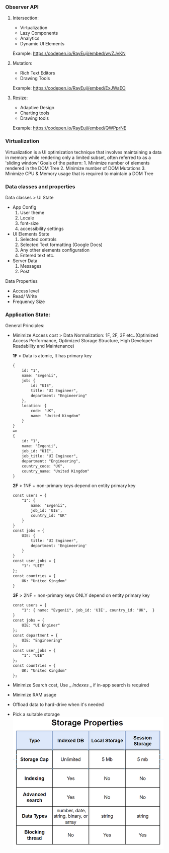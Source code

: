 ### Observer API 
1. Intersection: 
    - Virtualization 
    - Lazy Components 
    - Analytics 
    - Dynamic UI Elements 

    Example: https://codepen.io/RayEuji/embed/wvZJvKN

2. Mutation: 
    - Rich Text Editors 
    - Drawing Tools 

    Example: https://codepen.io/RayEuji/embed/ExJWaEO

3. Resize:
    - Adaptive Design 
    - Charting tools 
    - Drawing tools

    Example: https://codepen.io/RayEuji/embed/QWPprNE

### Virtualization
Virtualization is a UI optimization technique that involves maintaining a data in memory while rendering only a limited subset, often referred to as a 'sliding window' 
Goals of the pattern: 
    1. Minimize number of elements rendered in the DOM Tree 
    2. Minimize number of DOM Mutations 
    3. Minimize CPU & Memory usage that is required to maintain a DOM Tree  

### Data classes and properties
Data classes > UI State 
- App Config 
    1. User theme 
    2. Locale 
    3. font-size 
    4. accessibility settings 
- UI Elements State 
    1. Selected controls 
    2. Selected Text formatting (Google Docs) 
    3. Any other elements configuration 
    4. Entered text etc.
- Server Data 
    1. Messages 
    2. Post 

Data Properties 
- Access level 
- Read/ Write 
- Frequency Size
    
### Application State: 
General Principles:
- Minimize Access cost > 
    Data Normalization: 1F, 2F, 3F etc..(Optimized Access Performance, Optimized Storage Structure, High Developer Readability and Maintenance)

    **1F** > Data is atomic, It has primary key
    ```
    {   
        id: "1",  
        name: "Evgenii",  
        job: {     
            id: "UIE",     
            title: "UI Engineer",     
            department: "Engineering"  
        },  
        location: { 
            code: "UK", 
            name: "United Kingdom" 
        } 
    } 
    =>
    {  
        id: "1",  
        name: "Evgenii", 
        job_id: "UIE",   
        job_title: "UI Engineer",  
        department: "Engineering",  
        country_code: "UK",  
        country_name: "United Kingdom" 
    }
    ```
    **2F** > 1NF + non-primary keys depend on entity primary key
    ```
    const users = { 
        "1": {   
            name: "Evgenii", 
            job_id: 'UIE', 
            country_id: "UK"
        }
    }
    const jobs = { 
        UIE: { 
            title: "UI Engineer", 
            department: 'Engineering' 
        }
    }
    const user_jobs = { 
        "1": "UIE" 
    }; 
    const countries = { 
        UK: "United Kingdom" 
    }
    ```
    **3F** >  2NF + non-primary keys ONLY depend on entity primary key
    ```
    const users = { 
        "1": { name: "Evgenii", job_id: 'UIE', country_id: "UK",  } 
    } 
    const jobs = { 
        UIE: "UI Enginer" 
    }; 
    const department = { 
        UIE: "Engineering"
    };  
    const user_jobs = {
        "1": "UIE" 
    }; 
    const countries = { 
        UK: "United Kingdom" 
    };
    ```

- Minimize Search cost, Use _ _Indexes_ _ if in-app search is required
- Minimize RAM usage
- Offload data to hard-drive when it's needed
- Pick a suitable storage
    ![WebStorage types and comparisons.](https://github.com/pinkysamantaray/frontend-system-design/blob/main/assets/images/web_storage.png)


